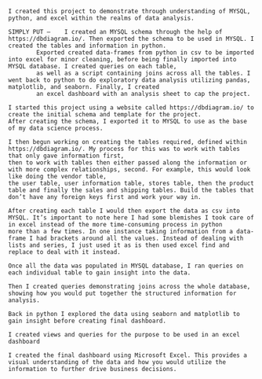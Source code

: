 	I created this project to demonstrate through understanding of MYSQL, python, and excel within the realms of data analysis. 

	SIMPLY PUT – 	I created an MYSQL schema through the help of https://dbdiagram.io/. Then exported the schema to be used in MYSQL. I created the tables and information in python. 
			Exported created data-frames from python in csv to be imported into excel for minor cleaning, before being finally imported into MYSQL database. I created queries on each table, 
			as well as a script containing joins across all the tables. I went back to python to do exploratory data analysis utilizing pandas, matplotlib, and seaborn. Finally, I created 
			an excel dashboard with an analysis sheet to cap the project. 
	
	I started this project using a website called https://dbdiagram.io/ to create the initial schema and template for the project. 
	After creating the schema, I exported it to MYSQL to use as the base of my data science process.
	
	I then begun working on creating the tables required, defined within https://dbdiagram.io/. My process for this was to work with tables that only gave information first, 
	then to work with tables then either passed along the information or with more complex relationships, second. For example, this would look like doing the vendor table, 
	the user table, user information table, stores table, then the product table and finally the sales and shipping tables. Build the tables that don’t have any foreign keys first and work your way in.

	After creating each table I would then export the data as csv into MYSQL. It’s important to note here I had some blemishes I took care of in excel instead of the more time-consuming process in python 
	more than a few times. In one instance taking information from a data-frame I had brackets around all the values. Instead of dealing with lists and series, I just used it as is then used excel find and 
	replace to deal with it instead.
	
	Once all the data was populated in MYSQL database, I ran queries on each individual table to gain insight into the data.
	
	Then I created queries demonstrating joins across the whole database, showing how you would put together the structured information for analysis. 
	
	Back in python I explored the data using seaborn and matplotlib to gain insight before creating final dashboard. 
	
	I created views and queries for the purpose to be used in an excel dashboard
	
	I created the final dashboard using Microsoft Excel. This provides a visual understanding of the data and how you would utilize the information to further drive business decisions.
